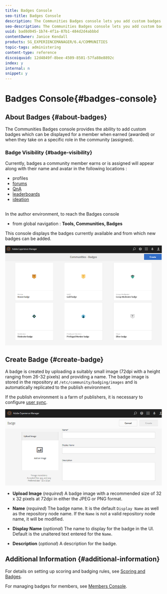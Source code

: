 ```yaml
---
title: Badges Console
seo-title: Badges Console
description: The Communities Badges console lets you add custom badges that can be displayed for members when earned (awarded) or when they take on a specific role in the community (assigned)
seo-description: The Communities Badges console lets you add custom badges that can be displayed for members when earned (awarded) or when they take on a specific role in the community (assigned)
uuid: bad8d045-1b74-4f1a-87b1-484d2d4abbbd
contentOwner: Janice Kendall
products: SG_EXPERIENCEMANAGER/6.4/COMMUNITIES
topic-tags: administering
content-type: reference
discoiquuid: 12d4849f-8bee-4509-8501-57fa88e8892c
index: y
internal: n
snippet: y
---
```


# Badges Console{#badges-console}

## About Badges {#about-badges}

The Communities Badges console provides the ability to add custom badges which can be displayed for a member when earned (awarded) or when they take on a specific role in the community (assigned).

### Badge Visibility {#badge-visibility}

Currently, badges a community member earns or is assigned will appear along with their name and avatar in the following locations :

* profiles
* [forums](../../communities/using/forum.md)
* [QnA](../../communities/using/working-with-qna.md)
* [leaderboards](../../communities/using/enabling-leaderboard.md)
* [ideation](../../communities/using/ideation-feature.md)

##

In the author environment, to reach the Badges console

* from global navigation : **Tools, Communities, Badges**

This console displays the badges currently available and from which new badges can be added.

![](assets/chlimage_1-241.png)

## Create Badge {#create-badge}

A badge is created by uploading a suitably small image (72dpi with a height ranging from 26-32 pixels) and providing a name. The badge image is stored in the repository at `/etc/community/badging/images` and is automatically replicated to the publish environment.

If the publish environment is a farm of publishers, it is necessary to configure [user sync](../../communities/using/sync.md).

![](assets/chlimage_1-242.png)

* **Upload Image** 
  (*required*) A badge image with a recommended size of 32 x 32 pixels at 72dpi in either the JPEG or PNG format.

* **Name** 
  (*required*) The badge name. It is the default `Display Name` as well as the repository node name. If the `Name` is not a valid repository node name, it will be modified.

* **Display Name** 
  (*optional*) The name to display for the badge in the UI. Default is the unaltered text entered for the `Name`.

* **Description** 
  (*optional*) A description for the badge.

## Additional Information {#additional-information}

For details on setting up scoring and badging rules, see [Scoring and Badges](../../communities/using/implementing-scoring.md).

For managing badges for members, see [Members Console](../../communities/using/members.md).

